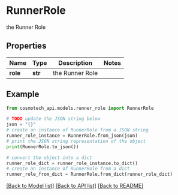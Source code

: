 # RunnerRole

the Runner Role

## Properties

Name | Type | Description | Notes
------------ | ------------- | ------------- | -------------
**role** | **str** | the Runner Role | 

## Example

```python
from cosmotech_api.models.runner_role import RunnerRole

# TODO update the JSON string below
json = "{}"
# create an instance of RunnerRole from a JSON string
runner_role_instance = RunnerRole.from_json(json)
# print the JSON string representation of the object
print(RunnerRole.to_json())

# convert the object into a dict
runner_role_dict = runner_role_instance.to_dict()
# create an instance of RunnerRole from a dict
runner_role_from_dict = RunnerRole.from_dict(runner_role_dict)
```
[[Back to Model list]](../README.md#documentation-for-models) [[Back to API list]](../README.md#documentation-for-api-endpoints) [[Back to README]](../README.md)


